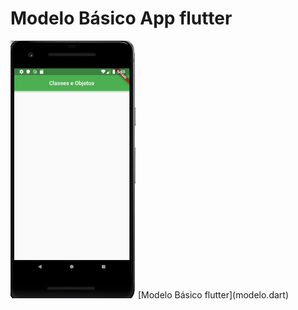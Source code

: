 # Modelo Básico App flutter


<img src ="https://github.com/joaomicholo/senac/blob/master/Aula4/Capturar.PNG" width="200">
[Modelo Básico flutter](modelo.dart)

